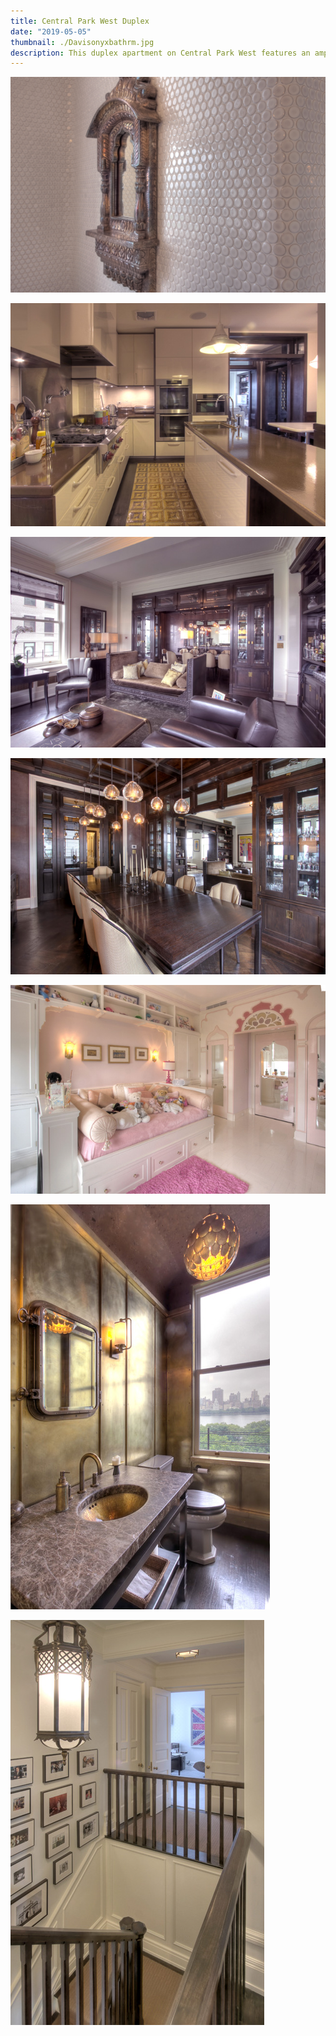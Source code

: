 ```yaml
---
title: Central Park West Duplex
date: "2019-05-05"
thumbnail: ./Davisonyxbathrm.jpg
description: This duplex apartment on Central Park West features an ample five bedroom, six bathroom layout with stunning views of Central Park. The original gut renovation included a restructuring of the entire residence, with bespoke detailing throughout. This includes mechanical systems, hand scraped walnut flooring, custom millwork and new windows. Years after the original renovation, J.F. Roesemann Builders continues to serve this family with maintenance, consulting, and interior design changes to update and modernize the space with to keep up with family’s needs.
---
```


<div class="kg-card kg-image-card kg-width-wide">

![Clean lines](./Davis-tiledetail.jpg)

![Clean lines](./duplexkitchenlr2.jpeg)

![Clean lines](./duplexlvrmtodnrmlr.jpeg)

![Clean lines](./Davisdiningroomlr2.jpeg)

![Clean lines](./Davisgirlsbdrmlr2.jpeg)

![Clean lines](./Davismetalbathroomlr2.jpeg)

![Clean lines](./Davisstairupperlvllr2.jpeg)

</div>
